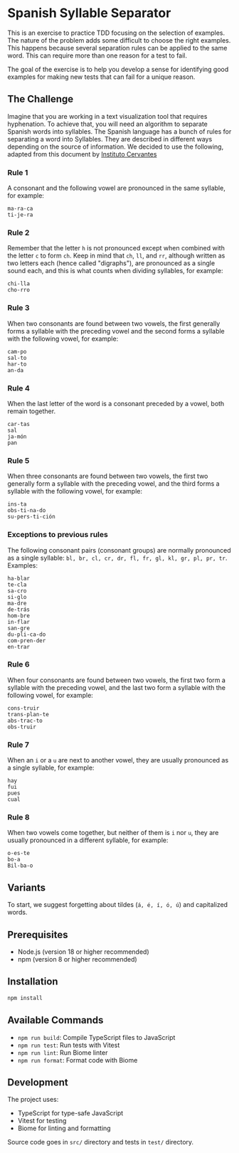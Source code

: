 # Spanish Syllable Separator

This is an exercise to practice TDD focusing on the selection of examples. The nature of the problem adds some difficult to choose the right examples. This happens because several separation rules can be applied to the same word. This can require more than one reason for a test to fail.

The goal of the exercise is to help you develop a sense for identifying good examples for making new tests that can fail for a unique reason.

## The Challenge

Imagine that you are working in a text visualization tool that requires hyphenation. To achieve that, you will need an algorithm to separate Spanish words into syllables.
The 
Spanish language has a bunch of rules for separating a word into Syllables. They are described in different ways depending on the source of information. We decided to use the following, adapted from this document by [Instituto Cervantes](https://cvc.cervantes.es/aula/didactired/anteriores/octubre_08/06102008_05.htm)

### Rule 1

A consonant and the following vowel are pronounced in the same syllable, for example:

```
ma-ra-ca
ti-je-ra
```

### Rule 2

Remember that the letter `h` is not pronounced except when combined with the letter `c` to form `ch`. Keep in mind that `ch`, `ll`, and `rr`, although written as two letters each (hence called "digraphs"), are pronounced as a single sound each, and this is what counts when dividing syllables, for example:

```
chi-lla
cho-rro
```

### Rule 3

When two consonants are found between two vowels, the first generally forms a syllable with the preceding vowel and the second forms a syllable with the following vowel, for example:

```
cam-po
sal-to
har-to
an-da
```

### Rule 4

When the last letter of the word is a consonant preceded by a vowel, both remain together.

```
car-tas
sal
ja-món
pan
```

### Rule 5

When three consonants are found between two vowels, the first two generally form a syllable with the preceding vowel, and the third forms a syllable with the following vowel, for example:

```
ins-ta
obs-ti-na-do
su-pers-ti-ción
```

### Exceptions to previous rules

The following consonant pairs (consonant groups) are normally pronounced as a single syllable: `bl, br, cl, cr, dr, fl, fr, gl, kl, gr, pl, pr, tr`. Examples:

```
ha-blar
te-cla
sa-cro
si-glo
ma-dre
de-trás
hom-bre
in-flar
san-gre
du-pli-ca-do
com-pren-der
en-trar
```

### Rule 6

When four consonants are found between two vowels, the first two form a syllable with the preceding vowel, and the last two form a syllable with the following vowel, for example:

```
cons-truir
trans-plan-te
abs-trac-to
obs-truir
```

### Rule 7

When an `i` or a `u` are next to another vowel, they are usually pronounced as a single syllable, for example:

```
hay 
fui
pues
cual
```

### Rule 8

When two vowels come together, but neither of them is `i` nor `u`, they are usually pronounced in a different syllable, for example: 

```
o-es-te
bo-a
Bil-ba-o
```

## Variants

To start, we suggest forgetting about tildes (`á, é, í, ó, ú`) and capitalized words.

## Prerequisites

- Node.js (version 18 or higher recommended)
- npm (version 8 or higher recommended)

## Installation

```bash
npm install
```

## Available Commands

- `npm run build`: Compile TypeScript files to JavaScript
- `npm run test`: Run tests with Vitest
- `npm run lint`: Run Biome linter
- `npm run format`: Format code with Biome

## Development

The project uses:
- TypeScript for type-safe JavaScript
- Vitest for testing
- Biome for linting and formatting

Source code goes in `src/` directory and tests in `test/` directory.
